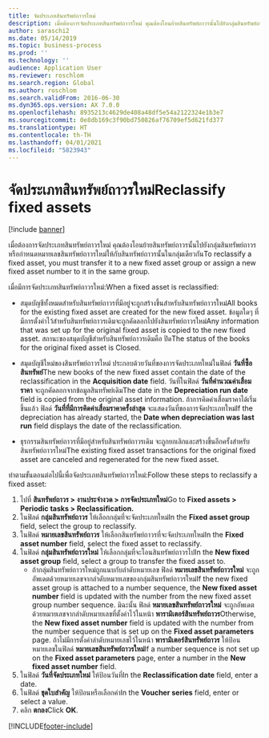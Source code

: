 ```yaml
---
title: จัดประเภทสินทรัพย์ถาวรใหม่
description: เมื่อต้องการจัดประเภทสินทรัพย์ถาวรใหม่ คุณต้องโอนย้ายสินทรัพย์ถาวรนั้นไปยังกลุ่มสินทรัพย์ถาวร หรือกำหนดหมายเลขสินทรัพย์ถาวรใหม่ให้กับสินทรัพย์ถาวรนั้นในกลุ่มเดียวกัน
author: saraschi2
ms.date: 05/14/2019
ms.topic: business-process
ms.prod: ''
ms.technology: ''
audience: Application User
ms.reviewer: roschlom
ms.search.region: Global
ms.author: roschlom
ms.search.validFrom: 2016-06-30
ms.dyn365.ops.version: AX 7.0.0
ms.openlocfilehash: 8935213c4629de408a48df5e54a2122324e1b3e7
ms.sourcegitcommit: 0e8db169c3f90bd750826af76709ef5d621fd377
ms.translationtype: HT
ms.contentlocale: th-TH
ms.lasthandoff: 04/01/2021
ms.locfileid: "5823943"
---
```

# <a name="reclassify-fixed-assets"></a><span data-ttu-id="073e1-103">จัดประเภทสินทรัพย์ถาวรใหม่</span><span class="sxs-lookup"><span data-stu-id="073e1-103">Reclassify fixed assets</span></span>

[!include [banner](../../includes/banner.md)]

<span data-ttu-id="073e1-104">เมื่อต้องการจัดประเภทสินทรัพย์ถาวรใหม่ คุณต้องโอนย้ายสินทรัพย์ถาวรนั้นไปยังกลุ่มสินทรัพย์ถาวร หรือกำหนดหมายเลขสินทรัพย์ถาวรใหม่ให้กับสินทรัพย์ถาวรนั้นในกลุ่มเดียวกัน</span><span class="sxs-lookup"><span data-stu-id="073e1-104">To reclassify a fixed asset, you must transfer it to a new fixed asset group or assign a new fixed asset number to it in the same group.</span></span> 

<span data-ttu-id="073e1-105">เมื่อมีการจัดประเภทสินทรัพย์ถาวรใหม่:</span><span class="sxs-lookup"><span data-stu-id="073e1-105">When a fixed asset is reclassified:</span></span>

* <span data-ttu-id="073e1-106">สมุดบัญชีทั้งหมดสำหรับสินทรัพย์ถาวรที่มีอยู่จะถูกสร้างขึ้นสำหรับสินทรัพย์ถาวรใหม่</span><span class="sxs-lookup"><span data-stu-id="073e1-106">All books for the existing fixed asset are created for the new fixed asset.</span></span> <span data-ttu-id="073e1-107">ข้อมูลใดๆ ที่มีการตั้งค่าไว้สำหรับสินทรัพย์ถาวรเดิมจะถูกคัดลอกไปยังสินทรัพย์ถาวรใหม่</span><span class="sxs-lookup"><span data-stu-id="073e1-107">Any information that was set up for the original fixed asset is copied to the new fixed asset.</span></span> <span data-ttu-id="073e1-108">สถานะของสมุดบัญชีสำหรับสินทรัพย์ถาวรเดิมคือ ปิด</span><span class="sxs-lookup"><span data-stu-id="073e1-108">The status of the books for the original fixed asset is Closed.</span></span> 

* <span data-ttu-id="073e1-109">สมุดบัญชีใหม่ของสินทรัพย์ถาวรใหม่ ประกอบด้วยวันที่ของการจัดประเภทใหม่ในฟิลด์ **วันที่ซื้อสินทรัพย์**</span><span class="sxs-lookup"><span data-stu-id="073e1-109">The new books of the new fixed asset contain the date of the reclassification in the **Acquisition date** field.</span></span> <span data-ttu-id="073e1-110">วันที่ในฟิลด์ **วันที่คำนวณค่าเสื่อมราคา** จะถูกคัดลอกจากข้อมูลสินทรัพย์เดิม</span><span class="sxs-lookup"><span data-stu-id="073e1-110">The date in the **Depreciation run date** field is copied from the original asset information.</span></span> <span data-ttu-id="073e1-111">ถ้าการคิดค่าเสื่อมราคาได้เริ่มขึ้นแล้ว ฟิลด์ **วันที่ที่มีการคิดค่าเสื่อมราคาครั้งล่าสุด** จะแสดงวันที่ของการจัดประเภทใหม่</span><span class="sxs-lookup"><span data-stu-id="073e1-111">If the depreciation has already started, the **Date when depreciation was last run** field displays the date of the reclassification.</span></span> 

* <span data-ttu-id="073e1-112">ธุรกรรมสินทรัพย์ถาวรที่มีอยู่สำหรับสินทรัพย์ถาวรเดิม จะถูกยกเลิกและสร้างขึ้นอีกครั้งสำหรับสินทรัพย์ถาวรใหม่</span><span class="sxs-lookup"><span data-stu-id="073e1-112">The existing fixed asset transactions for the original fixed asset are canceled and regenerated for the new fixed asset.</span></span>

<span data-ttu-id="073e1-113">ทำตามขั้นตอนต่อไปนี้เพื่อจัดประเภทสินทรัพย์ถาวรใหม่:</span><span class="sxs-lookup"><span data-stu-id="073e1-113">Follow these steps to reclassify a fixed asset:</span></span>

1. <span data-ttu-id="073e1-114">ไปที่ **สินทรัพย์ถาวร > งานประจำงวด > การจัดประเภทใหม่**</span><span class="sxs-lookup"><span data-stu-id="073e1-114">Go to **Fixed assets > Periodic tasks > Reclassification.**</span></span>
2. <span data-ttu-id="073e1-115">ในฟิลด์ **กลุ่มสินทรัพย์ถาวร** ให้เลือกกลุ่มที่จะจัดประเภทใหม่</span><span class="sxs-lookup"><span data-stu-id="073e1-115">In the **Fixed asset group** field, select the group to reclassify.</span></span>
3. <span data-ttu-id="073e1-116">ในฟิลด์ **หมายเลขสินทรัพย์ถาวร** ให้เลือกสินทรัพย์ถาวรที่จะจัดประเภทใหม่</span><span class="sxs-lookup"><span data-stu-id="073e1-116">In the **Fixed asset number** field, select the fixed asset to reclassify.</span></span>
4. <span data-ttu-id="073e1-117">ในฟิลด์ **กลุ่มสินทรัพย์ถาวรใหม่** ให้เลือกกลุ่มที่จะโอนสินทรัพย์ถาวรไป</span><span class="sxs-lookup"><span data-stu-id="073e1-117">In the **New fixed asset group** field, select a group to transfer the fixed asset to.</span></span>
    * <span data-ttu-id="073e1-118">ถ้ากลุ่มสินทรัพย์ถาวรใหม่ถูกแนบกับลำดับหมายเลข ฟิลด์ **หมายเลขสินทรัพย์ถาวรใหม่** จะถูกอัพเดตด้วยหมายเลขจากลำดับหมายเลขของกลุ่มสินทรัพย์ถาวรใหม่</span><span class="sxs-lookup"><span data-stu-id="073e1-118">If the new fixed asset group is attached to a number sequence, the **New fixed asset number** field is updated with the number from the new fixed asset group number sequence.</span></span> <span data-ttu-id="073e1-119">มิฉะนั้น ฟิลด์ **หมายเลขสินทรัพย์ถาวรใหม่** จะถูกอัพเดตด้วยหมายเลขจากลำดับหมายเลขที่ตั้งค่าไว้ในหน้า **พารามิเตอร์สินทรัพย์ถาวร**</span><span class="sxs-lookup"><span data-stu-id="073e1-119">Otherwise, the **New fixed asset number** field is updated with the number from the number sequence that is set up on the **Fixed asset parameters** page.</span></span> <span data-ttu-id="073e1-120">ถ้าไม่มีการตั้งค่าลำดับหมายเลขไว้ในหน้า **พารามิเตอร์สินทรัพย์ถาวร** ให้ป้อนหมายเลขในฟิลด์ **หมายเลขสินทรัพย์ถาวรใหม่**</span><span class="sxs-lookup"><span data-stu-id="073e1-120">If a number sequence is not set up on the **Fixed asset parameters** page, enter a number in the **New fixed asset number** field.</span></span>  
5. <span data-ttu-id="073e1-121">ในฟิลด์ **วันที่จัดประเภทใหม่** ให้ป้อนวันที่</span><span class="sxs-lookup"><span data-stu-id="073e1-121">In the **Reclassification date** field, enter a date.</span></span>
6. <span data-ttu-id="073e1-122">ในฟิลด์ **ชุดใบสำคัญ** ให้ป้อนหรือเลือกค่า</span><span class="sxs-lookup"><span data-stu-id="073e1-122">In the **Voucher series** field, enter or select a value.</span></span>
7. <span data-ttu-id="073e1-123">คลิก **ตกลง**</span><span class="sxs-lookup"><span data-stu-id="073e1-123">Click **OK**.</span></span>


[!INCLUDE[footer-include](../../../includes/footer-banner.md)]